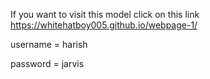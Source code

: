 If you want to visit this model click on this link https://whitehatboy005.github.io/webpage-1/ 

username = harish

password = jarvis
